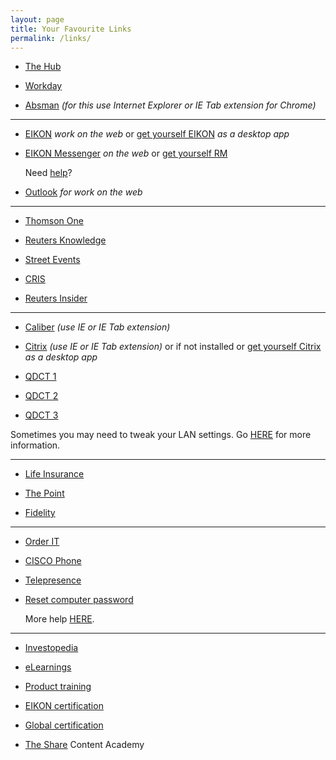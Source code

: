 ```yaml
---
layout: page
title: Your Favourite Links
permalink: /links/
---
```


* [The Hub](https://thehub.thomsonreuters.com/groups/ica-estimates-gdynia)

* [Workday](https://wd5.myworkday.com/thomsonreuters/fx/home.flex)

* [Absman](http://absman.thomsonreuters.com/absman/logon/logon.cfm?nextp=%2Fabsman%2Findex%2Ecfm)
  _(for this use Internet Explorer or IE Tab extension for Chrome)_


<hr>

* [EIKON](https://emea1.views.cp.extranet.thomsonreuters.biz/web/Explorer/GxHOME.aspx)
  _work on the web_ or [get yourself EIKON](https://customers.thomsonreuters.com/eikon/?)
  _as a desktop app_

* [EIKON Messenger](https://collab.thomsonreuters.com/eikonmessenger/login)
  _on the web_ or [get yourself RM](https://customers.reuters.com/download/rm/rmall.aspx)

  Need [help](https://thehub.thomsonreuters.com/docs/DOC-75210)?

* [Outlook](https://webmail.thomsonreuters.com/CookieAuth.dll?GetLogon?curl=Z2FOWAZ2F&reason=0&formdir=1)
  _for work on the web_

<hr>

* [Thomson One](https://www.thomsononeim.com/s-log_in.asp)

* [Reuters Knowledge](http://www.knowledge.reuters.com/Views/Home/Overview/Latest.aspx)

* [Street Events](https://www.streetevents.com/login.aspx)

* [CRIS](http://rrdoclib.amers.ime.reuters.com/doclibifview/ifquery.aspx?feedid=cris)

* [Reuters Insider](http://insider.thomsonreuters.com/app.html?hmy=0)

<hr>

* [Caliber](http://10.136.145.72/Caliber/)
  _(use IE or IE Tab extension)_

* [Citrix](http://10.65.145.229/Citrix/AccessPlatform/auth/login.aspx)
  _(use IE or IE Tab extension)_ or if not installed or [get yourself Citrix](https://thehub.thomsonreuters.com/servlet/JiveServlet/previewBody/895864-102-2-2218054/Citrix%20Install.pdf)
  _as a desktop app_

* [QDCT 1](http://qdct.tfn.com/qdct/new_login_files/login.html)
* [QDCT 2](http://10.65.145.217/qdct/new_login_files/login.html)
* [QDCT 3](http://qdct.est.ia.ime.reuters.com/qdct/new_login_files/login.html)

Sometimes you may need to tweak your LAN settings. Go [HERE](https://thehub.thomsonreuters.com/docs/DOC-895862?sr=stream) for more information.

<hr>

* [Life Insurance](https://reachingourpeople.com/benefits/health-wellness/life-insurance-pol/)

* [The Point](https://reachingourpeople.com/)

* [Fidelity](https://www.planviewer.fidelity.co.uk/planviewer/DoLogin.do)

<hr>

* [Order IT](http://orderit.int.thomsonreuters.com/ITSRP/home)

* [CISCO Phone](https://10.29.3.136/ucmuser/)

* [Telepresence](http://bookvideo.ime.reuters.com/tms/)

* [Reset computer password](https://passwordmanager.thomsonreuters.com/hipm_tr/psf.exe#2)
  
  More help [HERE](https://thehub.thomsonreuters.com/docs/DOC-562310).

<hr>

* [Investopedia](http://www.investopedia.com/)

* [eLearnings](https://thomsonreuters.plateau.com/learning/user/login.do?fromSF=null&oldSessionInvalidated=Y#page=-1)

* [Product training](https://training.thomsonreuters.com/)

* [EIKON certification](https://thehub.thomsonreuters.com/groups/eikon-certification-for-content?utm_medium=search&utm_source=full)

* [Global certification](https://thehub.thomsonreuters.com/groups/global-learning-certification-program?utm_medium=search&utm_source=full)

* [The Share](https://theshare.thomsonreuters.com/sites/CTO_Academies/Learning_Maps/SitePages/Home.aspx) Content Academy

